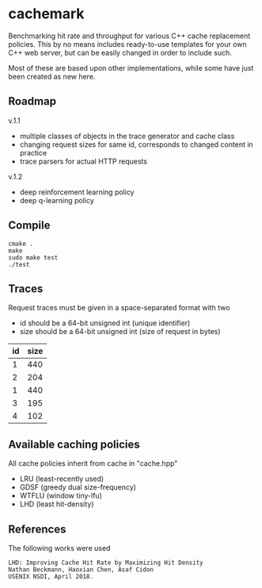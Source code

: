 # cachemark

Benchmarking hit rate and throughput for various C++ cache replacement policies. This by no means includes ready-to-use templates for your own C++ web server, but can be easily changed in order to include such.

Most of these are based upon other implementations, while some have just been created as new here.

## Roadmap

v.1.1

- multiple classes of objects in the trace generator and cache class
- changing request sizes for same id, corresponds to changed content in practice
- trace parsers for actual HTTP requests

v.1.2

- deep reinforcement learning policy
- deep q-learning policy

## Compile

    cmake .
    make
    sudo make test
    ./test

## Traces

Request traces must be given in a space-separated format with two
- id should be a 64-bit unsigned int (unique identifier)
- size should be a 64-bit unsigned int (size of request in bytes)

| id  | size |
| --- | ---- |
|   1 |  440 |
|   2 |  204 |
|   1 |  440 |
|   3 |  195 |
|   4 |  102 |


## Available caching policies
All cache policies inherit from cache in "cache.hpp"

- LRU (least-recently used)
- GDSF (greedy dual size-frequency)
- WTFLU (window tiny-lfu)
- LHD (least hit-density)

## References

The following works were used

    LHD: Improving Cache Hit Rate by Maximizing Hit Density
    Nathan Beckmann, Haoxian Chen, Asaf Cidon
    USENIX NSDI, April 2018.
